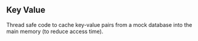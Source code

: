 ## Key Value

Thread safe code to cache key-value pairs from a mock database into the main memory (to reduce access time).

